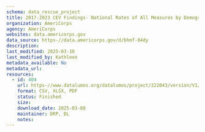 ```yaml
---
schema: data_rescue_project 
title: 2017-2023 CEV Findings- National Rates of All Measures by Demographics from the Current Population Survey Civic Engagement and Volunteering Supplement
organization: AmeriCorps
agency: AmeriCorps
websites: data.americorps.gov
data_source: https-//data.americorps.gov/d/bhmf-84dy
description: 
last_modified: 2025-03-10
last_modified_by: Kathleen
metadata_available: No
metadata_url: 
resources:
  - id: 404
    url: https-//www.datalumos.org/datalumos/project/222043/version/V1/view
    format: CSV, XLSX, PDF
    status: Finished
    size: 
    download_date: 2025-03-08
    maintainer: DRP, DL
    notes: 
---
```

